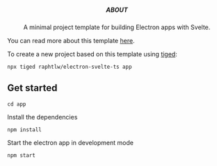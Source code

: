 <p align='center'>
  <h5 align='center'>ABOUT</h5>
  <p align='center'>
    A minimal project template for building Electron apps with Svelte.
  </p>
</p>

You can read more about this template [here](https://raphtlw.rocks/blog/why-i-made-an-electron-+-svelte-template).

To create a new project based on this template using [tiged](https://github.com/tiged/tiged):

```
npx tiged raphtlw/electron-svelte-ts app
```

## Get started

```
cd app
```

Install the dependencies

```
npm install
```

Start the electron app in development mode

```
npm start
```
